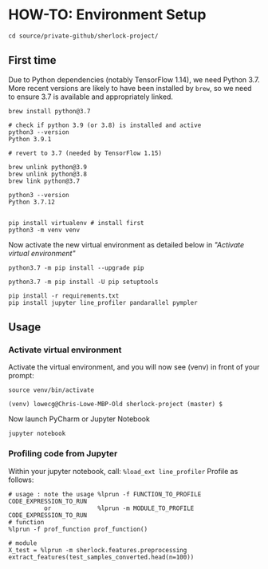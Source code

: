 # HOW-TO: Environment Setup
```
cd source/private-github/sherlock-project/
```

## First time
Due to Python dependencies (notably TensorFlow 1.14), we need Python 3.7. More recent versions are likely to have been installed by `brew`, so we need to ensure 3.7 is available and appropriately linked.

```
brew install python@3.7

# check if python 3.9 (or 3.8) is installed and active
python3 --version
Python 3.9.1

# revert to 3.7 (needed by TensorFlow 1.15)

brew unlink python@3.9
brew unlink python@3.8
brew link python@3.7

python3 --version
Python 3.7.12


pip install virtualenv # install first
python3 -m venv venv
```

Now activate the new virtual environment as detailed below in *"Activate virtual environment"*

```
python3.7 -m pip install --upgrade pip

python3.7 -m pip install -U pip setuptools

pip install -r requirements.txt
pip install jupyter line_profiler pandarallel pympler
```

## Usage
### Activate virtual environment
Activate the virtual environment, and you will now see (venv) in front of your prompt:

```
source venv/bin/activate

(venv) lowecg@Chris-Lowe-MBP-Old sherlock-project (master) $
```

Now launch PyCharm or Jupyter Notebook

```
jupyter notebook
```

### Profiling code from Jupyter

Within your jupyter notebook, call: `%load_ext line_profiler`
Profile as follows: 

```
# usage : note the usage %lprun -f FUNCTION_TO_PROFILE CODE_EXPRESSION_TO_RUN
          or             %lprun -m MODULE_TO_PROFILE CODE_EXPRESSION_TO_RUN
# function         
%lprun -f prof_function prof_function()

# module
X_test = %lprun -m sherlock.features.preprocessing extract_features(test_samples_converted.head(n=100))
```
